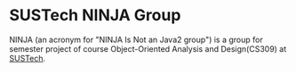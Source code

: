 # SUSTech NINJA Group

NINJA (an acronym for "NINJA Is Not an Java2 group") is a group for semester project of course Object-Oriented Analysis and Design(CS309) at [SUSTech](https://www.sustech.edu.cn).
